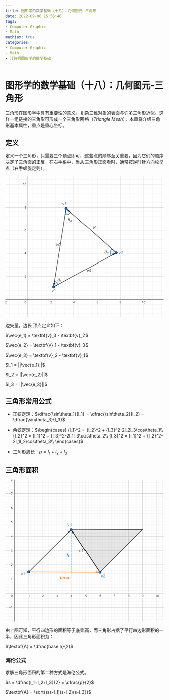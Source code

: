 ```yaml
---
title: 图形学的数学基础（十八）：几何图元-三角形
date: 2022-09-06 15:56:46
tags:
- Computer Graphic
- Math
mathjax: true
categories:
- Computer Graphic
- Math
- 计算机图形学的数学基础
---
```


# 图形学的数学基础（十八）：几何图元-三角形

三角形在图形学中具有重要性的意义。复杂三维对象的表面与许多三角形近似。这样一组链接的三角形可形成一个三角形网格（$Triangle\;Mesh$），本章将介绍三角形基本属性，重点是重心坐标。

## 定义

定义一个三角形，只需要三个顶点即可，这些点的顺序至关重要，因为它们的顺序决定了三角面的正反，在右手系中，当从三角形正面看时，通常按逆时针方向枚举点（右手螺旋定则）。

![三角形定义](图形学的数学基础（十八）：几何图元-三角形/1.jpg)

边矢量，边长 顶点定义如下：

$\vec{e_1} = \textbf{v}_3 - \textbf{v}_2$

$\vec{e_2} = \textbf{v}_1 - \textbf{v}_3$

$\vec{e_3} = \textbf{v}_2 - \textbf{v}_1$

$l_1 = ||\vec{e_1}||$

$l_2 = ||\vec{e_2}||$

$l_3 = ||\vec{e_3}||$


## 三角形常用公式

- 正弦定理：$\dfrac{\sin\theta_1}{l_1} = \dfrac{\sin\theta_2}{l_2} = \dfrac{\sin\theta_3}{l_3}$
  


- 余弦定理：$\begin{cases}
    {l_1}^2 = {l_2}^2 + {l_3}^2-2l_2l_3\cos\theta_1\\ 
    {l_2}^2 = {l_1}^2 + {l_3}^2-2l_1l_3\cos\theta_2\\ 
    {l_3}^2 = {l_1}^2 + {l_2}^2-2l_1l_2\cos\theta_3\\ 
\end{cases}$

- 三角形周长：$p = l_1+l_2+l_3$

## 三角形面积

![三角形定义](图形学的数学基础（十八）：几何图元-三角形/2.png)

由上图可知，平行四边形的面积等于底乘高，而三角形占据了平行四边形面积的一半，因此三角形面积为：

$\textbf{A} = \dfrac{base.h}{2}$

### 海伦公式

求解三角形面积的第二种方式是海伦公式。

$s = \dfrac{l_1+l_2+l_3}{2} = \dfrac{p}{2}$

$\textbf{A} = \sqrt{s(s-l_1)(s-l_2)(s-l_3)}$